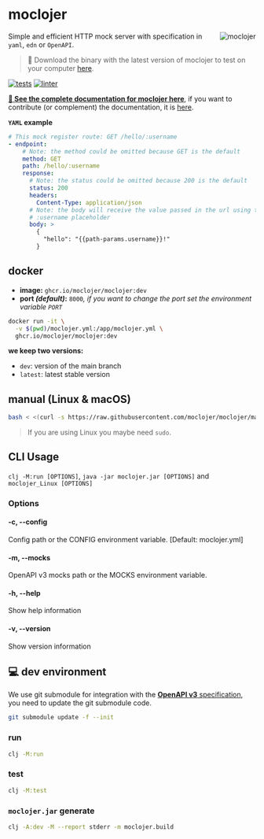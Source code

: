 # moclojer

<a href="https://github.com/moclojer/moclojer"><img align="right" src="https://github.com/moclojer/moclojer/raw/main/doc/assets/logo.png" alt="moclojer" title="moclojer" /></a>

Simple and efficient HTTP mock server with specification in `yaml`, `edn` or `OpenAPI`.

> 💾 Download the binary with the latest version of moclojer to test on your computer [here](https://github.com/moclojer/moclojer/releases/latest).

[![tests](https://github.com/moclojer/moclojer/actions/workflows/tests.yml/badge.svg?branch=main)](https://github.com/moclojer/moclojer/actions/workflows/tests.yml)
[![linter](https://github.com/moclojer/moclojer/actions/workflows/linter.yml/badge.svg?branch=main)](https://github.com/moclojer/moclojer/actions/workflows/linter.yml)

**[📖 See the complete documentation for moclojer here](https://avelino.run/projects/moclojer/)**, if you want to contribute (or complement) the documentation, it is [here](https://github.com/avelino/avelino.run/blob/main/content/projects/moclojer.md).

**`YAML` example**

```yaml
# This mock register route: GET /hello/:username
- endpoint:
    # Note: the method could be omitted because GET is the default
    method: GET
    path: /hello/:username
    response:
      # Note: the status could be omitted because 200 is the default
      status: 200
      headers:
        Content-Type: application/json
      # Note: the body will receive the value passed in the url using the
      # :username placeholder
      body: >
        {
          "hello": "{{path-params.username}}!"
        }
```

## docker

- **image:** `ghcr.io/moclojer/moclojer:dev`
- **port _(default)_:** `8000`_, if you want to change the port set the environment variable `PORT`_

```sh
docker run -it \
  -v $(pwd)/moclojer.yml:/app/moclojer.yml \
  ghcr.io/moclojer/moclojer:dev
```

**we keep two versions:**
- `dev`: version of the main branch
- `latest`: latest stable version

## manual (Linux & macOS)

```sh
bash < <(curl -s https://raw.githubusercontent.com/moclojer/moclojer/main/install.sh)
```
> If you are using Linux you maybe need `sudo`.

## CLI Usage
`clj -M:run [OPTIONS]`, `java -jar moclojer.jar [OPTIONS]` and `moclojer_Linux [OPTIONS]`

### Options

#### -c, --config <file>
Config path <file> or the CONFIG environment variable. [Default: moclojer.yml]

#### -m, --mocks <file>
OpenAPI v3 mocks path <file> or the MOCKS environment variable.

#### -h, --help
Show help information

#### -v, --version
Show version information

## 💻 dev environment

We use git submodule for integration with the [**OpenAPI v3** specification](https://github.com/OAI/OpenAPI-Specification), you need to update the git submodule code.

```sh
git submodule update -f --init
```

### run

```sh
clj -M:run
```

### test

```sh
clj -M:test
```

### `moclojer.jar` generate

```sh
clj -A:dev -M --report stderr -m moclojer.build
```
